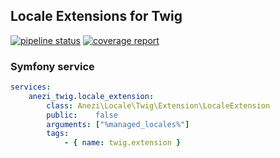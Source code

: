 ## Locale Extensions for Twig

[![pipeline status](https://gitlab.anezi.net/sf-comp/locale/badges/master/pipeline.svg)](https://gitlab.anezi.net/sf-comp/locale/commits/master)
[![coverage report](https://gitlab.anezi.net/sf-comp/locale/badges/master/coverage.svg)](https://symfony.anezi.net/locale/)

### Symfony service

```yaml
services:
    anezi_twig.locale_extension:
        class: Anezi\Locale\Twig\Extension\LocaleExtension
        public:    false
        arguments: ["%managed_locales%"]
        tags:
            - { name: twig.extension }

```
